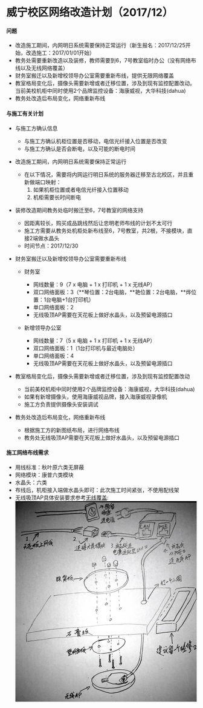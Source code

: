 # 威宁校区网络改造计划（2017/12）

#### 问题
* 改造施工期间，内网明日系统需要保持正常运行（新生报名：2017/12/25开始，改造施工：2017/01/01开始）
* 教务处需要重新改造以及装修，教师需要到6，7号教室临时办公（没有网络布线以及无线网络覆盖）
* 财务室搬迁以及新增校领导办公室需要重新布线，提供无限网络覆盖
* 教室格局变化后，摄像头需要新增或者迁移位置，涉及到现有监控配置改动。当前美校机柜中同时使用2个品牌监控设备：海康威视，大华科技(dahua)
* 教务处改造后布局变化，网络重新布线

####  与施工有关计划
* 与施工方确认信息
  * 与施工方确认机柜位置是否移动，电信光纤接入位置是否改变
  * 与施工方确认是否会断电，以及可能的断电时间

* 改造施工期间，内网明日系统需要保持正常运行
   * 在以下情况，需要将内网运行明日系统的服务器迁移至古北校区，并且重新做端口映射： 
     1. 如果机柜位置或者电信光纤接入位置移动
     2. 机柜需要长时间断电

* 装修改造期间教务处临时搬迁至6，7号教室的网络支持
  * 因距离较长，购买成品跳线然后让忠明老师布线的计划不太可行
  * 施工方需要从教务处机柜处新布线至6，7号教室，共2根，不接模块，直接2端做水晶头
  * 时间节点：2017/12/30

* 财务室搬迁以及新增校领导办公室需要重新布线
   * 财务室
      * 网线数量：9（7 x 电脑 + 1 x 打印机 + 1 x 无线AP）
      * 双口网络面板：3（**琴位置：2台电脑，**艳位置：2台电脑，**烨位置：1台电脑+1台打印机）
      * 单口网络面板：2
      * 无线吸顶AP需要在天花板上做好水晶头，以及预留电源插口
      
    * 新增领导办公室
      * 网线数量：7（5 x 电脑 + 1 x 打印机 + 1 x 无线AP）
      * 双口网络面板：1（1台打印机与最近电脑处）
      * 单口网络面板：4
      * 无线吸顶AP需要在天花板上做好水晶头，以及预留电源插口

* 教室格局变化后，摄像头需要新增或者迁移位置，涉及到现有监控配置改动
  * 当前美校机柜中同时使用2个品牌监控设备：海康威视，大华科技(dahua)
  * 如果有新增摄像头，使用海康威视品牌，接入海康威视录像机
  * 施工方负责提供摄像头安装调试

* 教务处改造后布局变化，网络重新布线
  * 根据施工方的新图纸布局，进行网络布线
  * 教务处无线吸顶AP需要在天花板上做好水晶头，以及预留电源插口

#### 施工网络布线需求
* 用线标准：秋叶原六类无屏蔽
* 网络模块：康普六类模块
* 水晶头：六类
* 布线后，机柜接入端做水晶头即可：此次施工时间紧张，不使用配线架
* 无线吸顶AP具体安装要求参考[无线覆盖](https://github.com/shchnmz/worklog/blob/master/hardware-and-network/doc/network-plan-for-gubei-campus/network-plan-for-gubei-campus.md#%E6%97%A0%E7%BA%BF%E8%A6%86%E7%9B%96):
  ![](https://raw.githubusercontent.com/shchnmz/worklog/master/hardware-and-network/doc/network-plan-for-gubei-campus/img/01.jpg)

